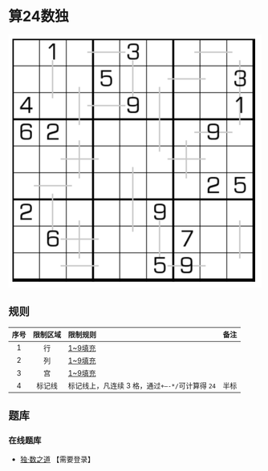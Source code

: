 # 算24数独

![题](../../../../../images/sudoku/算24数独.png)

## 规则

| 序号 | 限制区域 | 限制规则 | 备注 |
| :---: | :---: | :--- | :---: |
| 1 | 行 | [1~9填充] | |
| 2 | 列 | [1~9填充] | |
| 3 | 宫 | [1~9填充] | |
| 4 | 标记线 | 标记线上，凡连续 3 格，通过`+—-*/`可计算得 `24` | 半标 |

## 题库

### 在线题库

- [独·数之道](http://www.sudokufans.org.cn/lx/game.index.php?type=z24) 【需要登录】

[1~9填充]: ../../../../../rules.md#1to9填充
